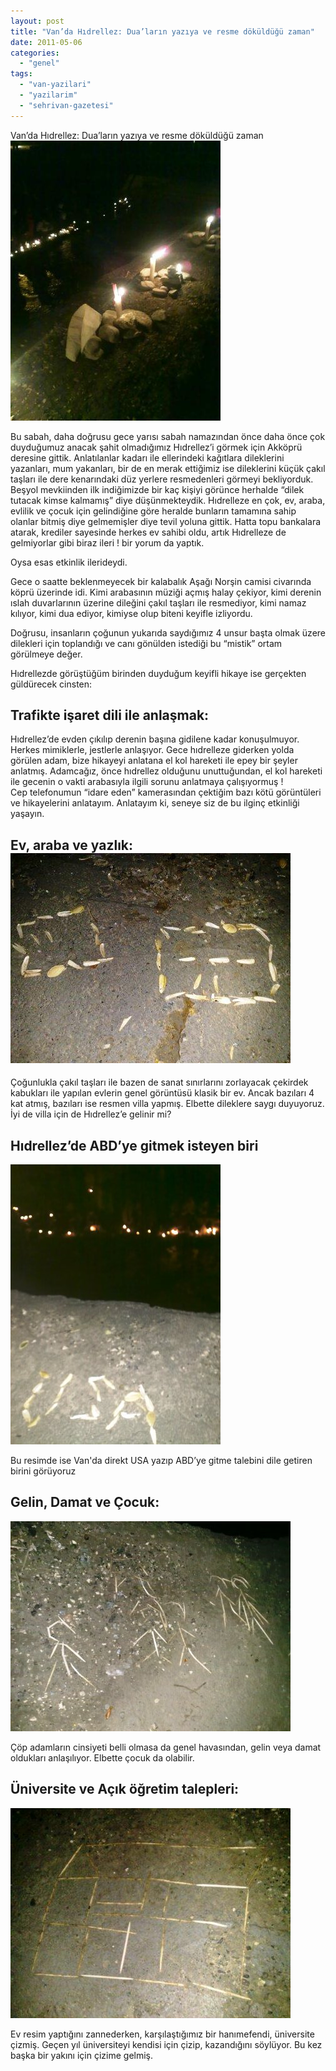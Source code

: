```yaml
---
layout: post
title: "Van’da Hıdrellez: Dua’ların yazıya ve resme döküldüğü zaman"
date: 2011-05-06
categories: 
  - "genel"
tags: 
  - "van-yazilari"
  - "yazilarim"
  - "sehrivan-gazetesi"
---
```


  

Van’da Hıdrellez: Dua’ların yazıya ve resme döküldüğü zaman  
![](/images/zNZATwlwit1f8cblDd_vomS6Mp85S718wqZRNfN9Ql0MJH0GyoZ71S1TXeDyDK2ULjMG7687M1J3_CnsNYzXNukrC2XALJlw7LtpEo8U5Hjo5mfR5Q)  
  
Bu sabah, daha doğrusu gece yarısı sabah namazından önce daha önce çok duyduğumuz anacak şahit olmadığımız Hıdrellez’i görmek için Akköprü deresine gittik. Anlatılanlar kadarı ile ellerindeki kağıtlara dileklerini yazanları, mum yakanları, bir de en merak ettiğimiz ise dileklerini küçük çakıl taşları ile dere kenarındaki düz yerlere resmedenleri görmeyi bekliyorduk. Beşyol mevkiinden ilk indiğimizde bir kaç kişiyi görünce herhalde “dilek tutacak kimse kalmamış” diye düşünmekteydik. Hıdrelleze en çok, ev, araba, evlilik ve çocuk için gelindiğine göre heralde bunların tamamına sahip olanlar bitmiş diye gelmemişler diye tevil yoluna gittik. Hatta topu bankalara atarak, krediler sayesinde herkes ev sahibi oldu, artık Hıdrelleze de gelmiyorlar gibi biraz ileri ! bir yorum da yaptık.  
  
Oysa esas etkinlik ilerideydi.  
  
Gece o saatte beklenmeyecek bir kalabalık Aşağı Norşin camisi civarında köprü üzerinde idi. Kimi arabasının müziği açmış halay çekiyor, kimi derenin ıslah duvarlarının üzerine dileğini çakıl taşları ile resmediyor, kimi namaz kılıyor, kimi dua ediyor, kimiyse olup biteni keyifle izliyordu.  
  
Doğrusu, insanların çoğunun yukarıda saydığımız 4 unsur başta olmak üzere dilekleri için toplandığı ve canı gönülden istediği bu “mistik” ortam görülmeye değer.  
  
Hıdrellezde görüştüğüm birinden duyduğum keyifli hikaye ise gerçekten güldürecek cinsten:  

## Trafikte işaret dili ile anlaşmak:

  
Hıdrellez’de evden çıkılıp derenin başına gidilene kadar konuşulmuyor. Herkes mimiklerle, jestlerle anlaşıyor. Gece hıdrelleze giderken yolda görülen adam, bize hikayeyi anlatana el kol hareketi ile epey bir şeyler anlatmış. Adamcağız, önce hıdrellez olduğunu unuttuğundan, el kol hareketi ile gecenin o vakti arabasıyla ilgili sorunu anlatmaya çalışıyormuş !  
Cep telefonumun “idare eden” kamerasından çektiğim bazı kötü görüntüleri ve hikayelerini anlatayım. Anlatayım ki, seneye siz de bu ilginç etkinliği yaşayın.  

## Ev, araba ve yazlık:![](/images/uECTSJVFIGEi-0frQpXd6nG2XANL5errCv9rJFDqOBGK4MWYNgDg_Awc1X_9H-A3SeFvfiOoGmO1MDn_1kk8QPM0PBVySC1HtfdVXUr13NmhLjrUow)

  
Çoğunlukla çakıl taşları ile bazen de sanat sınırlarını zorlayacak çekirdek kabukları ile yapılan evlerin genel görüntüsü klasik bir ev. Ancak bazıları 4 kat atmış, bazıları ise resmen villa yapmış. Elbette dileklere saygı duyuyoruz. İyi de villa için de Hıdrellez’e gelinir mi?  

## Hıdrellez’de ABD’ye gitmek isteyen biri

  

![](/images/ZRD9tKW8Mr26YNY7T9h27pBu0CikEGeXwOFMQtDpcyAKBjzCb_SNKi4COb1LOF3VRCNoGM9BO6ZaHGuPe40ONH_8o_gCu5xNK1ThE-UZVBxRJyPr58586XtLitGFYJQ)

  
Bu resimde ise Van'da direkt USA yazıp ABD’ye gitme talebini dile getiren birini görüyoruz  

## Gelin, Damat ve Çocuk:

  

![](/images/sIaqQcaDyYwsj_GV6TTONUfjyJhFRH6KKy-7xPeJoAAYO1F_Akod9cDIaUOWCaGsL81HQT-IiyuAuQE9AwERijc-uTrcEhmM_3gQNp3Q77uCkBY-G82GdIMrd57QgOg)

  
Çöp adamların cinsiyeti belli olmasa da genel havasından, gelin veya damat oldukları anlaşılıyor. Elbette çocuk da olabilir.  

## Üniversite ve Açık öğretim talepleri:

  

![](/images/w-3FcE3ayGotb2LiNyBCTZse4G4jn1XZRDyd-zIO0RWIJjAhqTdCcYujZbZzke2vfMvvbF3Kmlqns-_g3oo9V8MQsEqK1VQFOZXH7rvta6wzK1Nq0JDSW0BmtsBLTfA)

  
Ev resim yaptığını zannederken, karşılaştığımız bir hanımefendi, üniversite çizmiş. Geçen yıl üniversiteyi kendisi için çizip, kazandığını söylüyor. Bu kez başka bir yakını için çizime gelmiş.
